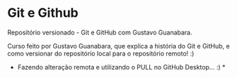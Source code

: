 # Git e Github
 Repositório versionado - Git e GitHub com Gustavo Guanabara.

 Curso feito por Gustavo Guanabara, que explica a história do Git e GitHub, e como versionar do repositório local para o repositório remoto! :)
 
 * Fazendo alteração remota e utilizando o PULL no GitHub Desktop... :) *

